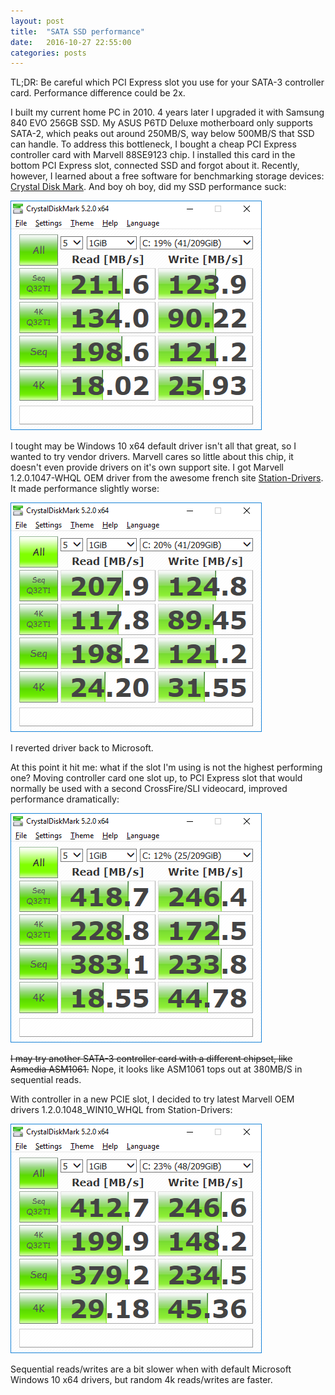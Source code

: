 ```yaml
---
layout: post
title:  "SATA SSD performance"
date:   2016-10-27 22:55:00
categories: posts
---
```


TL;DR: Be careful which PCI Express slot you use for your SATA-3 controller card. Performance difference could be 2x.

I built my current home PC in 2010. 4 years later I upgraded it with Samsung 840 EVO 256GB SSD.
My ASUS P6TD Deluxe motherboard only supports SATA-2, which peaks out around 250MB/S, way below 500MB/S that SSD can handle.
To address this bottleneck, I bought a cheap PCI Express controller card with Marvell 88SE9123 chip.
I installed this card in the bottom PCI Express slot, connected SSD and forgot about it.
Recently, however, I learned about a free software for benchmarking storage devices:
[Crystal Disk Mark](http://crystalmark.info/software/CrystalDiskMark/index-e.html).
And boy oh boy, did my SSD performance suck:

![Samsung 840 EVO SSD with default Microsoft Windows 10 x64 driver in bottom PCIE slot](/img/2016-10-27-sata-ssd-performance-1.png)

I tought may be Windows 10 x64 default driver isn't all that great, so I wanted to try vendor drivers.
Marvell cares so little about this chip, it doesn't even provide drivers on it's own support site.
I got Marvell 1.2.0.1047-WHQL OEM driver from the awesome french site
[Station-Drivers](http://www.station-drivers.com/index.php?option=com_remository&Itemid=352&func=select&id=348&lang=en).
It made performance slightly worse:

![Samsung 840 EVO SSD with Marvell 1.2.0.1047-WHQL x64 driver in bottom PCIE slot](/img/2016-10-27-sata-ssd-performance-2.png)

I reverted driver back to Microsoft.

At this point it hit me: what if the slot I'm using is not the highest performing one?
Moving controller card one slot up, to PCI Express slot that would normally be used with a second CrossFire/SLI videocard, improved performance dramatically:

![Samsung 840 EVO SSD with default Microsoft Windows 10 x64 driver in second from the bottom PCIE slot](/img/2016-10-27-sata-ssd-performance-3.png)

<del>I may try another SATA-3 controller card with a different chipset, like Asmedia ASM1061.</del>
Nope, it looks like ASM1061 tops out at 380MB/S in sequential reads.

With controller in a new PCIE slot, I decided to try latest Marvell OEM drivers 1.2.0.1048_WIN10_WHQL from Station-Drivers:

![Samsung 840 EVO SSD with Marvell 1.2.0.1048_WIN10_WHQL x64 driver in second from the bottom PCIE slot](/img/2016-10-27-sata-ssd-performance-4.png)

Sequential reads/writes are a bit slower when with default Microsoft Windows 10 x64 drivers, but random 4k reads/writes are faster.
